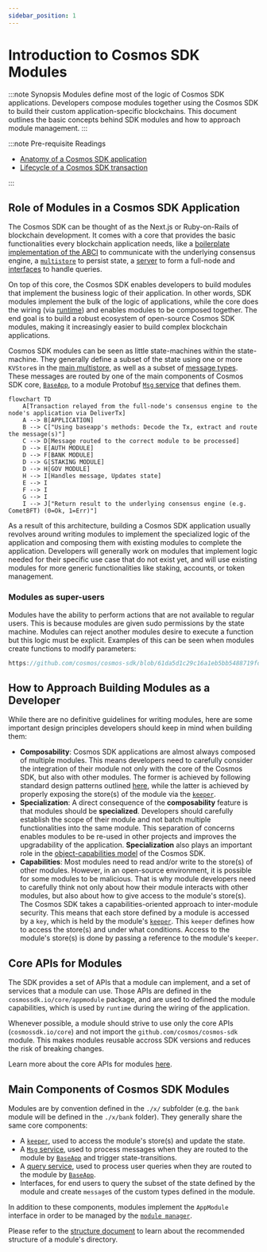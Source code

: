 ```yaml
---
sidebar_position: 1
---
```


# Introduction to Cosmos SDK Modules

:::note Synopsis
Modules define most of the logic of Cosmos SDK applications. Developers compose modules together using the Cosmos SDK to build their custom application-specific blockchains. This document outlines the basic concepts behind SDK modules and how to approach module management.
:::

:::note Pre-requisite Readings

* [Anatomy of a Cosmos SDK application](../../learn/beginner/00-app-anatomy.md)
* [Lifecycle of a Cosmos SDK transaction](../../learn/beginner/01-tx-lifecycle.md)

:::

## Role of Modules in a Cosmos SDK Application

The Cosmos SDK can be thought of as the Next.js or Ruby-on-Rails of blockchain development. It comes with a core that provides the basic functionalities every blockchain application needs, like a [boilerplate implementation of the ABCI](../../learn/advanced/00-baseapp.md) to communicate with the underlying consensus engine, a [`multistore`](../../learn/advanced/04-store.md#multistore) to persist state, a [server](../../learn/advanced/03-node.md) to form a full-node and [interfaces](./09-module-interfaces.md) to handle queries.

On top of this core, the Cosmos SDK enables developers to build modules that implement the business logic of their application. In other words, SDK modules implement the bulk of the logic of applications, while the core does the wiring (via [runtime](../building-apps/00-runtime.md)) and enables modules to be composed together. The end goal is to build a robust ecosystem of open-source Cosmos SDK modules, making it increasingly easier to build complex blockchain applications.

Cosmos SDK modules can be seen as little state-machines within the state-machine. They generally define a subset of the state using one or more `KVStore`s in the [main multistore](../../learn/advanced/04-store.md), as well as a subset of [message types](./02-messages-and-queries.md#messages). These messages are routed by one of the main components of Cosmos SDK core, [`BaseApp`](../../learn/advanced/00-baseapp.md), to a module Protobuf [`Msg` service](./03-msg-services.md) that defines them.

```mermaid
flowchart TD
    A[Transaction relayed from the full-node's consensus engine to the node's application via DeliverTx]
    A --> B[APPLICATION]
    B --> C["Using baseapp's methods: Decode the Tx, extract and route the message(s)"]
    C --> D[Message routed to the correct module to be processed]
    D --> E[AUTH MODULE]
    D --> F[BANK MODULE]
    D --> G[STAKING MODULE]
    D --> H[GOV MODULE]
    H --> I[Handles message, Updates state]
    E --> I
    F --> I
    G --> I
    I --> J["Return result to the underlying consensus engine (e.g. CometBFT) (0=Ok, 1=Err)"]
```

As a result of this architecture, building a Cosmos SDK application usually revolves around writing modules to implement the specialized logic of the application and composing them with existing modules to complete the application. Developers will generally work on modules that implement logic needed for their specific use case that do not exist yet, and will use existing modules for more generic functionalities like staking, accounts, or token management.

### Modules as super-users

Modules have the ability to perform actions that are not available to regular users. This is because modules are given sudo permissions by the state machine. Modules can reject another modules desire to execute a function but this logic must be explicit. Examples of this can be seen when modules create functions to modify parameters:

```go reference
https://github.com/cosmos/cosmos-sdk/blob/61da5d1c29c16a1eb5bb5488719fde604ec07b10/x/bank/keeper/msg_server.go#L147-L149
```

## How to Approach Building Modules as a Developer

While there are no definitive guidelines for writing modules, here are some important design principles developers should keep in mind when building them:

* **Composability**: Cosmos SDK applications are almost always composed of multiple modules. This means developers need to carefully consider the integration of their module not only with the core of the Cosmos SDK, but also with other modules. The former is achieved by following standard design patterns outlined [here](#main-components-of-cosmos-sdk-modules), while the latter is achieved by properly exposing the store(s) of the module via the [`keeper`](./06-keeper.md).
* **Specialization**: A direct consequence of the **composability** feature is that modules should be **specialized**. Developers should carefully establish the scope of their module and not batch multiple functionalities into the same module. This separation of concerns enables modules to be re-used in other projects and improves the upgradability of the application. **Specialization** also plays an important role in the [object-capabilities model](https://docs.cosmos.network/main/learn/advanced/ocap#ocaps-in-practice) of the Cosmos SDK.
* **Capabilities**: Most modules need to read and/or write to the store(s) of other modules. However, in an open-source environment, it is possible for some modules to be malicious. That is why module developers need to carefully think not only about how their module interacts with other modules, but also about how to give access to the module's store(s). The Cosmos SDK takes a capabilities-oriented approach to inter-module security. This means that each store defined by a module is accessed by a `key`, which is held by the module's [`keeper`](./06-keeper.md). This `keeper` defines how to access the store(s) and under what conditions. Access to the module's store(s) is done by passing a reference to the module's `keeper`.

## Core APIs for Modules

The SDK provides a set of APIs that a module can implement, and a set of services that a module can use.
Those APIs are defined in the `cosmossdk.io/core/appmodule` package, and are used to defined the module capabilities, which is used by `runtime` during the wiring of the application. 

Whenever possible, a module should strive to use only the core APIs (`cosmossdk.io/core`) and not import the `github.com/cosmos/cosmos-sdk` module. This makes modules reusable accross SDK versions and reduces the risk of breaking changes.

Learn more about the core APIs for modules [here](../../learn/advanced/02-core.md).

## Main Components of Cosmos SDK Modules

Modules are by convention defined in the `./x/` subfolder (e.g. the `bank` module will be defined in the `./x/bank` folder). They generally share the same core components:

* A [`keeper`](./06-keeper.md), used to access the module's store(s) and update the state.
* A [`Msg` service](./02-messages-and-queries.md#messages), used to process messages when they are routed to the module by [`BaseApp`](../../learn/advanced/00-baseapp.md#message-routing) and trigger state-transitions.
* A [query service](./04-query-services.md), used to process user queries when they are routed to the module by [`BaseApp`](../../learn/advanced/00-baseapp.md#query-routing).
* Interfaces, for end users to query the subset of the state defined by the module and create `message`s of the custom types defined in the module.

In addition to these components, modules implement the `AppModule` interface in order to be managed by the [`module manager`](./01-module-manager.md).

Please refer to the [structure document](./11-structure.md) to learn about the recommended structure of a module's directory.
